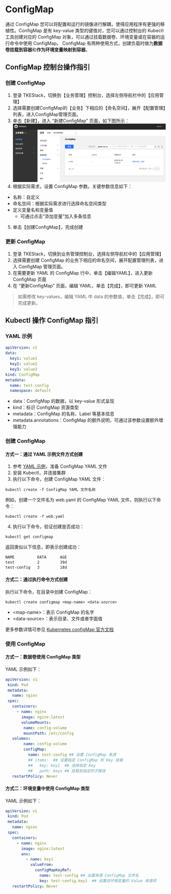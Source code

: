 # ConfigMap

通过 ConfigMap 您可以将配置和运行的镜像进行解耦，使得应用程序有更强的移植性。ConfigMap 是有 key-value 类型的键值对，您可以通过控制台的 Kubectl 工具创建对应的 ConfigMap 对象，可以通过挂载数据卷、环境变量或在容器的运行命令中使用 ConfigMap。
ConfigMap 有两种使用方式，创建负载时做为**数据卷挂载到容器**和**作为环境变量映射到容器**。

## ConfigMap 控制台操作指引

### 创建 ConfigMap
1. 登录 TKEStack，切换到【业务管理】控制台，选择左侧导航栏中的【应用管理】
2. 选择需要创建ConfigMap的【业务】下相应的【命名空间】，展开【配置管理】列表，进入ConfigMap管理页面。
5. 单击【新建】，进入 “新建ConfigMap” 页面，如下图所示：
![新建ConfigMap](../../../../../../images/new-config-map.png)
1. 根据实际需求，设置 ConfigMap 参数。关键参数信息如下：
 - 名称：自定义
 - 命名空间：根据实际需求进行选择命名空间类型
 - 定义变量名和变量值
    - 可通过点击“添加变量”加入多条信息
5. 单击【创建ConfigMap】，完成创建

### 更新 ConfigMap

1. 登录 TKEStack，切换到业务管理控制台，选择左侧导航栏中的【应用管理】
2. 选择需要创建 ConfigMap 的业务下相应的命名空间，展开配置管理列表，进入 ConfigMap 管理页面。
3. 在需要更新 YAML 的 ConfigMap 行中，单击【编辑YAML】，进入更新 ConfigMap 页面
4. 在 “更新ConfigMap” 页面，编辑 YAML，单击【完成】，即可更新 YAML
 > 如需修改 key-values，编辑 YAML 中 data 的参数值，单击【完成】，即可完成更新。

## Kubectl 操作 ConfigMap 指引

### YAML 示例

```Yaml
apiVersion: v1
data:
  key1: value1
  key2: value2
  key3: value3
kind: ConfigMap
metadata:
  name: test-config
  namespace: default
```
- data：ConfigMap 的数据，以 key-value 形式呈现
- kind：标识 ConfigMap 资源类型
- metadata：ConfigMap 的名称、Label 等基本信息
- metadata.annotations：ConfigMap 的额外说明，可通过该参数设置额外增强能力

### 创建 ConfigMap

#### 方式一：通过 YAML 示例文件方式创建

1. 参考 [YAML 示例](#YAMLSample)，准备 ConfigMap YAML 文件
2. 安装 Kubectl，并连接集群
3. 执行以下命令，创建 ConfigMap YAML 文件：
```shell
kubectl create -f ConfigMap YAML 文件名称
```
例如，创建一个文件名为 web.yaml 的 ConfigMap YAML 文件，则执行以下命令：
```shell
kubectl create -f web.yaml
```
4. 执行以下命令，验证创建是否成功：
```shell
kubectl get configmap
```
返回类似以下信息，即表示创建成功：
```
NAME          DATA      AGE
test          2         39d
test-config   3         18d
```

#### 方式二：通过执行命令方式创建

执行以下命令，在目录中创建 ConfigMap：
```
kubectl create configmap <map-name> <data-source>
```
- &lt;map-name&gt;：表示 ConfigMap 的名字
- &lt;data-source&gt;：表示目录、文件或者字面值

更多参数详情可参见 [Kubernetes configMap 官方文档](https://kubernetes.io/docs/tasks/configure-pod-container/configure-pod-configmap/#create-a-configmap)

### 使用 ConfigMap

#### 方式一：数据卷使用 ConfigMap 类型

YAML 示例如下：
```Yaml
apiVersion: v1
 kind: Pod
 metadata:
   name: nginx
 spec:
   containers:
     - name: nginx
       image: nginx:latest
       volumeMounts:
        name: config-volume
        mountPath: /etc/config
   volumes:
        name: config-volume
        configMap:
          name: test-config ## 设置 ConfigMap 来源
          ## items:  ## 设置指定 ConfigMap 的 Key 挂载
          ##   key: key1  ## 选择指定 Key
          ##   path: keys ## 挂载到指定的子路径
   restartPolicy: Never
```

#### 方式二：环境变量中使用 ConfigMap 类型

YAML 示例如下：
```Yaml
apiVersion: v1
 kind: Pod
 metadata:
   name: nginx
 spec:
   containers:
     - name: nginx
       image: nginx:latest
       env:
         - name: key1
           valueFrom:
             configMapKeyRef:
               name: test-config ## 设置来源 ConfigMap 文件名
               key: test-config.key1  ## 设置该环境变量的 Value 来源项
   restartPolicy: Never
```